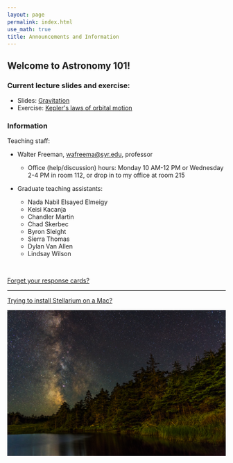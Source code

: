 ```yaml
---
layout: page 
permalink: index.html
use_math: true 
title: Announcements and Information
---
```


## Welcome to Astronomy 101!

### Current lecture slides and exercise:

* Slides: <a href="slides/lecture10/lecture10.pdf">Gravitation</a>
* Exercise: <a href="tutorials/keplers-laws/keplers-laws.pdf">Kepler's laws of orbital motion</a> 



### Information

Teaching staff:

* Walter Freeman, <wafreema@syr.edu>, professor
  * Office (help/discussion) hours: Monday 10 AM-12 PM or Wednesday 2-4 PM in room 112, or drop in to my office at room 215

* Graduate teaching assistants:
  - Nada Nabil Elsayed Elmeigy
  - Keisi Kacanja
  - Chandler Martin
  - Chad Skerbec
  - Byron Sleight
  - Sierra Thomas
  - Dylan Van Allen
  - Lindsay Wilson
    
<br>


<a href="cards.html">Forget your response cards?</a>

---

<a href="stellarium-mac.html">Trying to install Stellarium on a Mac?</a>

<center> <img src="darkened-milky-way.jpg">
<br>
